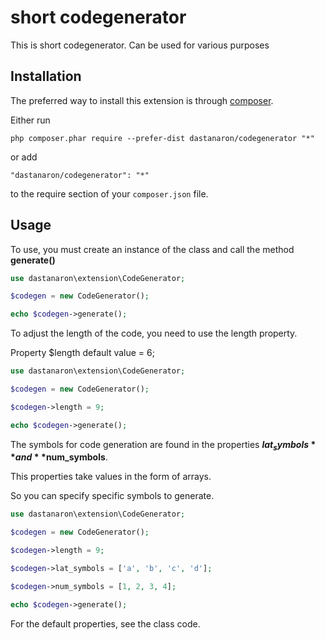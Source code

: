 short codegenerator
===================
This is short codegenerator. Can be used for various purposes

Installation
------------

The preferred way to install this extension is through [composer](http://getcomposer.org/download/).

Either run

```
php composer.phar require --prefer-dist dastanaron/codegenerator "*"
```

or add

```
"dastanaron/codegenerator": "*"
```

to the require section of your `composer.json` file.


Usage
-----

To use, you must create an instance of the class and call the method **generate()**

```php
use dastanaron\extension\CodeGenerator;

$codegen = new CodeGenerator();

echo $codegen->generate();

```

To adjust the length of the code, you need to use the length property.

Property $length default value = 6;


```php
use dastanaron\extension\CodeGenerator;

$codegen = new CodeGenerator();

$codegen->length = 9;

echo $codegen->generate();

```
The symbols for code generation are found in the properties **$lat_symbols** and **$num_symbols**.

This properties take values in the form of arrays.

So you can specify specific symbols to generate.

```php
use dastanaron\extension\CodeGenerator;

$codegen = new CodeGenerator();

$codegen->length = 9;

$codegen->lat_symbols = ['a', 'b', 'c', 'd'];

$codegen->num_symbols = [1, 2, 3, 4];

echo $codegen->generate();

```

For the default properties, see the class code.

